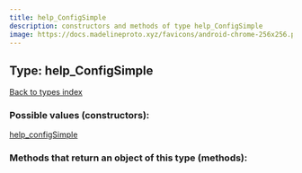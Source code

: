 ```yaml
---
title: help_ConfigSimple
description: constructors and methods of type help_ConfigSimple
image: https://docs.madelineproto.xyz/favicons/android-chrome-256x256.png
---
```

## Type: help\_ConfigSimple  
[Back to types index](index.md)



### Possible values (constructors):

[help\_configSimple](../constructors/help_configSimple.md)  



### Methods that return an object of this type (methods):




